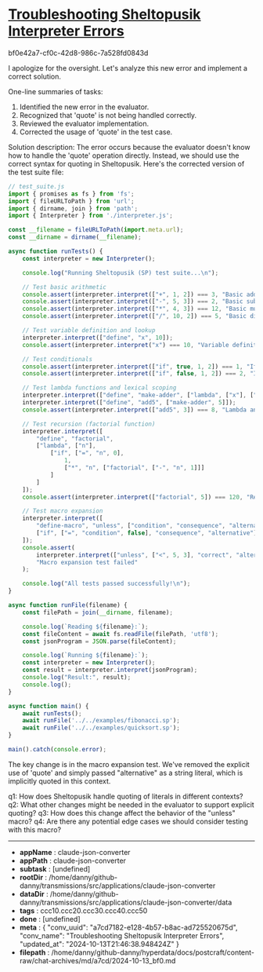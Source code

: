 # [Troubleshooting Sheltopusik Interpreter Errors](https://claude.ai/chat/a7cd7182-e128-4b57-b8ac-ad725520675d)

bf0e42a7-cf0c-42d8-986c-7a528fd0843d

 I apologize for the oversight. Let's analyze this new error and implement a correct solution.

One-line summaries of tasks:
1. Identified the new error in the evaluator.
2. Recognized that 'quote' is not being handled correctly.
3. Reviewed the evaluator implementation.
4. Corrected the usage of 'quote' in the test case.

Solution description:
The error occurs because the evaluator doesn't know how to handle the 'quote' operation directly. Instead, we should use the correct syntax for quoting in Sheltopusik. Here's the corrected version of the test suite file:

```javascript
// test_suite.js
import { promises as fs } from 'fs';
import { fileURLToPath } from 'url';
import { dirname, join } from 'path';
import { Interpreter } from './interpreter.js';

const __filename = fileURLToPath(import.meta.url);
const __dirname = dirname(__filename);

async function runTests() {
    const interpreter = new Interpreter();

    console.log("Running Sheltopusik (SP) test suite...\n");

    // Test basic arithmetic
    console.assert(interpreter.interpret(["+", 1, 2]) === 3, "Basic addition failed");
    console.assert(interpreter.interpret(["-", 5, 3]) === 2, "Basic subtraction failed");
    console.assert(interpreter.interpret(["*", 4, 3]) === 12, "Basic multiplication failed");
    console.assert(interpreter.interpret(["/", 10, 2]) === 5, "Basic division failed");

    // Test variable definition and lookup
    interpreter.interpret(["define", "x", 10]);
    console.assert(interpreter.interpret("x") === 10, "Variable definition and lookup failed");

    // Test conditionals
    console.assert(interpreter.interpret(["if", true, 1, 2]) === 1, "If true condition failed");
    console.assert(interpreter.interpret(["if", false, 1, 2]) === 2, "If false condition failed");

    // Test lambda functions and lexical scoping
    interpreter.interpret(["define", "make-adder", ["lambda", ["x"], ["lambda", ["y"], ["+", "x", "y"]]]]);
    interpreter.interpret(["define", "add5", ["make-adder", 5]]);
    console.assert(interpreter.interpret(["add5", 3]) === 8, "Lambda and lexical scoping test failed");

    // Test recursion (factorial function)
    interpreter.interpret([
        "define", "factorial",
        ["lambda", ["n"],
            ["if", ["=", "n", 0],
                1,
                ["*", "n", ["factorial", ["-", "n", 1]]]
            ]
        ]
    ]);
    console.assert(interpreter.interpret(["factorial", 5]) === 120, "Recursive factorial function failed");

    // Test macro expansion
    interpreter.interpret([
        "define-macro", "unless", ["condition", "consequence", "alternative"],
        ["if", ["=", "condition", false], "consequence", "alternative"]
    ]);
    console.assert(
        interpreter.interpret(["unless", ["<", 5, 3], "correct", "alternative"]) === "correct",
        "Macro expansion test failed"
    );

    console.log("All tests passed successfully!\n");
}

async function runFile(filename) {
    const filePath = join(__dirname, filename);

    console.log(`Reading ${filename}:`);
    const fileContent = await fs.readFile(filePath, 'utf8');
    const jsonProgram = JSON.parse(fileContent);

    console.log(`Running ${filename}:`);
    const interpreter = new Interpreter();
    const result = interpreter.interpret(jsonProgram);
    console.log("Result:", result);
    console.log();
}

async function main() {
    await runTests();
    await runFile('../../examples/fibonacci.sp');
    await runFile('../../examples/quicksort.sp');
}

main().catch(console.error);
```

The key change is in the macro expansion test. We've removed the explicit use of 'quote' and simply passed "alternative" as a string literal, which is implicitly quoted in this context.

q1: How does Sheltopusik handle quoting of literals in different contexts?
q2: What other changes might be needed in the evaluator to support explicit quoting?
q3: How does this change affect the behavior of the "unless" macro?
q4: Are there any potential edge cases we should consider testing with this macro?

---

* **appName** : claude-json-converter
* **appPath** : claude-json-converter
* **subtask** : [undefined]
* **rootDir** : /home/danny/github-danny/transmissions/src/applications/claude-json-converter
* **dataDir** : /home/danny/github-danny/transmissions/src/applications/claude-json-converter/data
* **tags** : ccc10.ccc20.ccc30.ccc40.ccc50
* **done** : [undefined]
* **meta** : {
  "conv_uuid": "a7cd7182-e128-4b57-b8ac-ad725520675d",
  "conv_name": "Troubleshooting Sheltopusik Interpreter Errors",
  "updated_at": "2024-10-13T21:46:38.948424Z"
}
* **filepath** : /home/danny/github-danny/hyperdata/docs/postcraft/content-raw/chat-archives/md/a7cd/2024-10-13_bf0.md